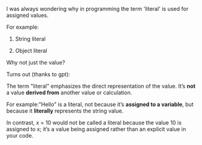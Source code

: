 I was always wondering why in programming the term 'literal' is used for assigned values.

For example:

1) String literal

2) Object literal

Why not just the value?

Turns out (thanks to gpt):

The term "literal" emphasizes the direct representation of the value. It’s **not** a value **derived from** another value or calculation. 

For example:"Hello" is a literal, not because it’s **assigned to a variable**, but because it **literally** represents the string value.

In contrast, x = 10 would not be called a literal because the value 10 is assigned to x; it’s a value being assigned rather than an explicit value in your code.
